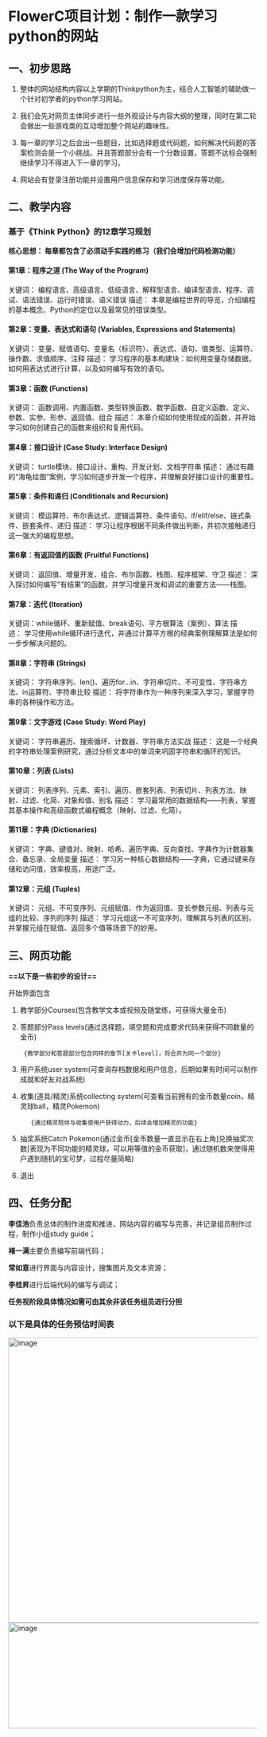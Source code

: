 # FlowerC项目计划：制作一款学习python的网站

## 一、初步思路

1. 整体的网站结构内容以上学期的Thinkpython为主，结合人工智能的辅助做一个针对初学者的python学习网站。

2. 我们会先对网页主体同步进行一些外观设计与内容大纲的整理，同时在第二轮会做出一些游戏类的互动增加整个网站的趣味性。

3. 每一章的学习之后会出一些题目，比如选择题或代码题，如何解决代码题的答案检测会是一个小挑战。并且答题部分会有一个分数设置，答题不达标会强制继续学习不得进入下一章的学习。

4. 网站会有登录注册功能并设置用户信息保存和学习进度保存等功能。

## 二、教学内容

### 基于《Think Python》的12章学习规划

**核心思想： 每章都包含了必须动手实践的练习（我们会增加代码检测功能）**

#### 第1章：程序之道 (The Way of the Program)

关键词： 编程语言、高级语言、低级语言、解释型语言、编译型语言、程序、调试、语法错误、运行时错误、语义错误
描述： 本章是编程世界的导览，介绍编程的基本概念、Python的定位以及最常见的错误类型。

#### 第2章：变量、表达式和语句 (Variables, Expressions and Statements)

关键词： 变量、赋值语句、变量名（标识符）、表达式、语句、值类型、运算符、操作数、求值顺序、注释
描述： 学习程序的基本构建块：如何用变量存储数据，如何用表达式进行计算，以及如何编写有效的语句。

#### 第3章：函数 (Functions)

关键词： 函数调用、内置函数、类型转换函数、数学函数、自定义函数、定义、参数、实参、形参、返回值、组合
描述： 本章介绍如何使用现成的函数，并开始学习如何创建自己的函数来组织和复用代码。

#### 第4章：接口设计 (Case Study: Interface Design)

关键词： turtle模块、接口设计、重构、开发计划、文档字符串
描述： 通过有趣的“海龟绘图”案例，学习如何逐步开发一个程序，并理解良好接口设计的重要性。

#### 第5章：条件和递归 (Conditionals and Recursion)

关键词： 模运算符、布尔表达式、逻辑运算符、条件语句、if/elif/else、链式条件、嵌套条件、递归
描述： 学习让程序根据不同条件做出判断，并初次接触递归这一强大的编程思想。

#### 第6章：有返回值的函数 (Fruitful Functions)

关键词： 返回值、增量开发、组合、布尔函数、栈图、程序框架、守卫
描述： 深入探讨如何编写“有结果”的函数，并学习增量开发和调试的重要方法——栈图。

#### 第7章：迭代 (Iteration)

关键词：while循环、重新赋值、break语句、平方根算法（案例）、算法
描述： 学习使用while循环进行迭代，并通过计算平方根的经典案例理解算法是如何一步步解决问题的。

#### 第8章：字符串 (Strings)

关键词： 字符串序列、len()、遍历for...in、字符串切片、不可变性、字符串方法、in运算符、字符串比较
描述： 将字符串作为一种序列来深入学习，掌握字符串的各种操作和方法。

#### 第9章：文字游戏 (Case Study: Word Play)

关键词： 字符串遍历、搜索循环、计数器、字符串方法实战
描述： 这是一个经典的字符串处理案例研究，通过分析文本中的单词来巩固字符串和循环的知识。

#### 第10章：列表 (Lists)

关键词： 列表序列、元素、索引、遍历、嵌套列表、列表切片、列表方法、映射、过滤、化简、对象和值、别名
描述： 学习最常用的数据结构——列表，掌握其基本操作和高级函数式编程概念（映射、过滤、化简）。

#### 第11章：字典 (Dictionaries)

关键词： 字典、键值对、映射、哈希、遍历字典、反向查找、字典作为计数器集合、备忘录、全局变量
描述： 学习另一种核心数据结构——字典，它通过键来存储和访问值，效率极高，用途广泛。

#### 第12章：元组 (Tuples)

关键词： 元组、不可变序列、元组赋值、作为返回值、变长参数元组、列表与元组的比较、序列的序列
描述： 学习元组这一不可变序列，理解其与列表的区别，并掌握元组在赋值、返回多个值等场景下的妙用。

## 三、网页功能

**==以下是一些初步的设计==**

开始界面包含

1. 教学部分Courses(包含教学文本或视频及随堂练，可获得大量金币)

2. 答题部分Pass levels(通过选择题，填空题和完成要求代码来获得不同数量的金币)

        {教学部分和答题部分包含同样的章节[关卡level]，将合并为同一个部分}

3. 用户系统user system(可查询存档数据和用户信息，后期如果有时间可以制作成就和好友对战系统)

4. 收集(道具/精灵)系统collecting system(可查看当前拥有的金币数量coin，精灵球ball，精灵Pokemon)

          {通过精灵陪伴与收集使用户获得动力，后续会增加精灵的功能}
        
5. 抽奖系统Catch Pokemon(通过金币[金币数量一直显示在右上角]兑换抽奖次数[表现为不同功能的精灵球，可以用等值的金币获取]，通过随机数来使得用户遇到随机的宝可梦，过程尽量简略)

6. 退出

## 四、任务分配

**李佳浩**负责总体的制作进度和推进，网站内容的编写与完善，并记录组员制作过程，制作小组study guide；

**褚一满**主要负责编写前端代码；

**常如意**进行界面与内容设计，搜集图片及文本资源；

**李桂昇**进行后端代码的编写与调试；

**任务视阶段具体情况如需可由其余非该任务组员进行分担**

### 以下是具体的任务预估时间表

<img width="904" height="572" alt="image" src="https://github.com/user-attachments/assets/ae8fb79b-8ddf-4e64-a3ef-54cc6e496a8f" />

<img width="916" height="212" alt="image" src="https://github.com/user-attachments/assets/83ed2d76-d019-4319-a4f9-7fcffe4cf64e" />


